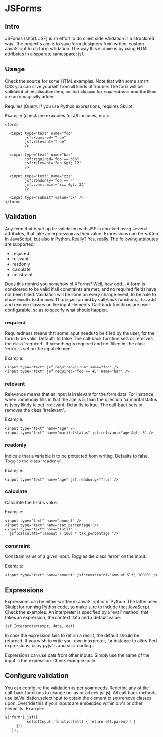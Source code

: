 JSForms
=======

Intro
-----

JSForms (short: JSF) is an effort to do client side validation in a
structured way. The project's aim is to save form designers from
writing custom JavaScript to do form validation. The way this is done
is by using HTML attributes in a separate namespace: jsf.


Usage
-----

Check the source for some HTML examples. Note that with some smart CSS
you can save yourself from all kinds of trouble. The form will be
validated at initialization time, so that classes for requiredness and the likes
are automagically added.

Requires jQuery. If you use Python expressions, requires Skulpt.

Example (check the examples for JS includes, etc.):

    <form>

      <input type="text" name="foo" 
             jsf:required="True"
             jsf:relevant="True"
             />

      <input type="text" name="bar" 
             jsf:required="foo == 666" 
             jsf:relevant="foo &gt; 12"
             />

      <input type="text" name="zzz" 
             jsf:readonly="foo == 4"
             jsf:constraint="zzz &gt; 23"
             />

      <input type="submit" value="ok" />
    </form>



Validation
----------

Any form that is set up for validation with JSF is checked using
several attributes, that take an expression as their
value. Expressions can be written in JavaScript, but also in
Python. Really? Yes, really. The following attributes are supported:

 * required
 * relevant
 * readonly
 * calculate
 * constraint

Does this remind you somehow of XForms? Well, how odd... A form is
considered to be valid if all constraints are met, and no required
fields have not been filled. Validation will be done on every change
event, to be able to show results to the user. This is performed by
call-back functions, that add and remove classes on the input
elements. Call-back functions are user-configurable, so as to specify
what should happen.


### required ###

Requiredness means that some input needs to be filled by the user, for
the form to be valid. Defaults to false. The call-back function sets or
removes the class 'required'. If something is required and not filled
in, the class 'error' is set on the input element.

Example:

    <input type="text" jsf:required="True" name="foo" />
    <input type="text" jsf:required="foo == 45" name="bar" />


### relevant ###

Relevance means that an input is irrelevant for the form data. For
instance, when somebody fills in that the age is 5, than the question
for marital status is (very likely to be) irrelevant. Defaults to
true. The call-back sets or removes the class 'irrelevant'.

Example:

    <input type="text" name="age" />
    <input type="text" name="maritalstatus" jsf:relevant="age &gt; 8" />


### readonly ###

Indicate that a variable is to be protected from writing. Defaults to
false. Toggles the class 'readonly'.

Example:

    <input type="text" name="age" jsf:readonly="True" />


### calculate ###

Calculate the field's value.

Example:

    <input type="text" name="amount" />
    <input type="text" name="tax_percentage" />
    <input type="text" name="total" 
      jsf:calculate="(amount / 100) * tax_percentage "/> 


### constraint ###

Constrain value of a given input. Toggles the class 'error' on the input.

Example:

    <input type="text" name="amount" jsf:constraint="amount &lt; 10000" />


Expressions
-----------

Expressions can be either written in JavaScript or in Python. The
latter uses Skulpt for running Python code, so make sure to include
that JavaScript. Check the examples. An interpreter is specified by a
'eval' method, that takes an expression, the context data and a
default value:

    jsf.Interpreter(expr, data, def)

In case the expression fails to return a result, the default should be
returned. If you wish to write your own interpreter, for instance to
allow Perl expressions, copy pyjsf.js and start coding...

Expressions can use data from other inputs. Simply use the name of the
input in the expression. Check example code.

Configure validation
--------------------

You can configure the validation as per your needs. Redefine any of
the call-back functions to change behavior (check jsf.js).  All
call-back methods use jsf.Validation.selectInput to obtain the element
to set/remove classes upon. Override this if your inputs are embedded
within div's or other elements. Example:

    $("form").jsf({
              selectInput: function(elt) { return elt.parent() }
         });
       });
